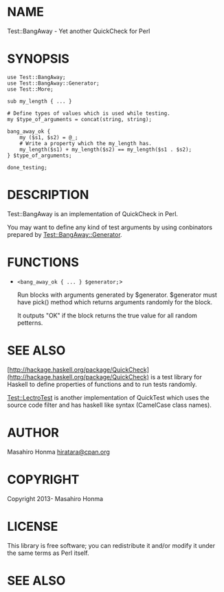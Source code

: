 # NAME

Test::BangAway - Yet another QuickCheck for Perl

# SYNOPSIS

    use Test::BangAway;
    use Test::BangAway::Generator;
    use Test::More;

    sub my_length { ... }

    # Define types of values which is used while testing.
    my $type_of_arguments = concat(string, string);

    bang_away_ok {
        my ($s1, $s2) = @_;
        # Write a property which the my_length has.
        my_length($s1) + my_length($s2) == my_length($s1 . $s2);
    } $type_of_arguments;

    done_testing;

# DESCRIPTION

Test::BangAway is an implementation of QuickCheck in Perl.

You may want to define any kind of test arguments by using conbinators
prepared by [Test::BangAway::Generator](https://metacpan.org/pod/Test::BangAway::Generator).

# FUNCTIONS

- `<bang_away_ok { ... } $generator;`>

    Run blocks with arguments generated by $generator. $generator must have
    pick() method which returns arguments randomly for the block.

    It outputs "OK" if the block returns the true value for all random petterns.

# SEE ALSO

[http://hackage.haskell.org/package/QuickCheck](http://hackage.haskell.org/package/QuickCheck) is a test library for Haskell
to define properties of functions and to run tests randomly.

[Test::LectroTest](https://metacpan.org/pod/Test::LectroTest) is another implementation of QuickTest which uses
the source code filter and has haskell like syntax (CamelCase class names).

# AUTHOR

Masahiro Honma <hiratara@cpan.org>

# COPYRIGHT

Copyright 2013- Masahiro Honma

# LICENSE

This library is free software; you can redistribute it and/or modify
it under the same terms as Perl itself.

# SEE ALSO
